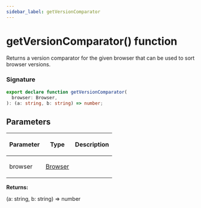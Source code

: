 ```yaml
---
sidebar_label: getVersionComparator
---
```


# getVersionComparator() function

Returns a version comparator for the given browser that can be used to sort browser versions.

### Signature

```typescript
export declare function getVersionComparator(
  browser: Browser,
): (a: string, b: string) => number;
```

## Parameters

<table><thead><tr><th>

Parameter

</th><th>

Type

</th><th>

Description

</th></tr></thead>
<tbody><tr><td>

browser

</td><td>

[Browser](./browsers.browser.md)

</td><td>

</td></tr>
</tbody></table>

**Returns:**

(a: string, b: string) =&gt; number
